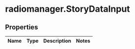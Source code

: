 # radiomanager.StoryDataInput

## Properties
Name | Type | Description | Notes
------------ | ------------- | ------------- | -------------


